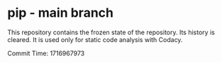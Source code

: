 # pip - main branch

This repository contains the frozen state of the repository.
Its history is cleared. It is used only for static code
analysis with Codacy.

Commit Time: 1716967973